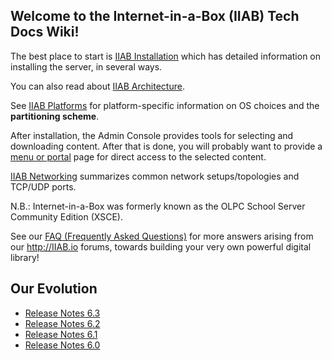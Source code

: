 ## Welcome to the Internet-in-a-Box (IIAB) Tech Docs Wiki!

The best place to start is [IIAB Installation](https://github.com/iiab/iiab/wiki/IIAB-Installation) which has detailed information on installing the server, in several ways.

You can also read about [IIAB Architecture](https://github.com/iiab/iiab/wiki/IIAB-Architecture).

See [IIAB Platforms](https://github.com/iiab/iiab/wiki/IIAB-Platforms) for platform-specific information on OS choices and the **partitioning scheme**.

After installation, the Admin Console provides tools for selecting and downloading content. After that is done, you will probably want to provide a [menu or portal](https://github.com/iiab/iiab/wiki/IIAB-Menuing) page for direct access to the selected content.

[IIAB Networking](https://github.com/iiab/iiab/wiki/IIAB-Networking) summarizes common network setups/topologies and TCP/UDP ports.

N.B.: Internet-in-a-Box was formerly known as the OLPC School Server Community Edition (XSCE).

See our [FAQ (Frequently Asked Questions)](http://wiki.laptop.org/go/XS_Community_Edition/FAQ) for more answers arising from our http://IIAB.io forums, towards building your very own powerful digital library!

## Our Evolution
 * [Release Notes 6.3](https://github.com/iiab/iiab/wiki/IIAB-6.3-Release-Notes)
 * [Release Notes 6.2](https://github.com/xsce/xsce/wiki/IIAB-6.2-Release-Notes)
 * [Release Notes 6.1](https://github.com/xsce/xsce/blob/release-6.2/ReleaseNotes6.1.md)
 * [Release Notes 6.0](https://github.com/xsce/xsce/blob/release-6.2/ReleaseNotes6.0.md)